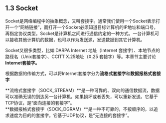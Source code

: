 ## 1.3 Socket
Socket是网络编程中的抽象概念，又叫套接字。通常我们使用一个Socket表示打开一个“网络链接”，而打开一个Socket必须知道目标计算机的IP地址和端口号，再指定协议类型。Socket是计算机之间进行通信约定的一种方式。一台计算机可以接收其他计算机的数据，也可以作为发送源，发送数据到其它计算机。

Socket又很多类型，比如 DARPA Internet 地址（Internet 套接字）、本地节点的路径名（Unix套接字）、CCITT X.25地址（X.25 套接字）等。本章节主要讨论**Internet套接字。**

根据数据的传输方式，可以将Internet套接字分为**流格式套接字**和**数据报格式套接字**

**流格式套接字（SOCK_STREAM）**是一种可靠的、双向的通信数据流，数据可以准确无误的到达另一台计算机，如果损坏或者丢失，可以重新发送。它基于TCP协议，是“面向连接的套接字”。<br />**数据报格式套接字（SOCK_DGRAM）**是一种不可靠的，不按顺序的，以追求速度为目的的套接字。它基于UDP协议，是“无连接的套接字”。